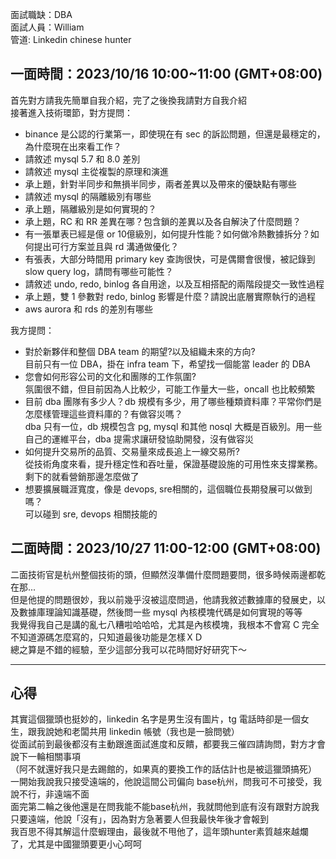 面試職缺：DBA    
面試人員：William    
管道: Linkedin chinese hunter    
    
## 一面時間：2023/10/16 10:00~11:00 (GMT+08:00)
首先對方請我先簡單自我介紹，完了之後換我請對方自我介紹    
接著進入技術環節，對方提問：    
- binance 是公認的行業第一，即使現在有 sec 的訴訟問題，但還是最穩定的，為什麼現在出來看工作？
- 請敘述 mysql 5.7 和 8.0 差別
- 請敘述 mysql 主從複製的原理和演進
- 承上題，針對半同步和無損半同步，兩者差異以及帶來的優缺點有哪些
- 請敘述 mysql 的隔離級別有哪些
- 承上題，隔離級別是如何實現的？
- 承上題，RC 和 RR 差異在哪？包含鎖的差異以及各自解決了什麼問題？
- 有一張單表已經是億 or 10億級別，如何提升性能？如何做冷熱數據拆分？如何提出可行方案並且與 rd 溝通做優化？
- 有張表，大部分時間用 primary key 查詢很快，可是偶爾會很慢，被記錄到 slow query log，請問有哪些可能性？
- 請敘述 undo, redo, binlog 各自用途，以及互相搭配的兩階段提交一致性過程
- 承上題，雙 1 參數對 redo, binlog 影響是什麼？請說出底層實際執行的過程
- aws aurora 和 rds 的差別有哪些
    
我方提問：    
- 對於新夥伴和整個 DBA team 的期望?以及組織未來的方向?    
  目前只有一位 DBA，掛在 infra team 下，希望找一個能當 leader 的 DBA    
- 您會如何形容公司的文化和團隊的工作氛圍?    
  氛圍很不錯，但目前因為人比較少，可能工作量大一些，oncall 也比較頻繁    
- 目前 dba 團隊有多少人？db 規模有多少，用了哪些種類資料庫？平常你們是怎麼樣管理這些資料庫的？有做容災嗎？    
  dba 只有一位，db 規模包含 pg, mysql 和其他 nosql 大概是百級別。用一些自己的運維平台，dba 提需求讓研發協助開發，沒有做容災    
- 如何提升交易所的品質、交易量來成長追上一線交易所?    
  從技術角度來看，提升穩定性和吞吐量，保證基礎設施的可用性來支撐業務。剩下的就看營銷那邊怎麼做了    
- 想要擴展職涯寬度，像是 devops, sre相關的，這個職位長期發展可以做到嗎？    
  可以碰到 sre, devops 相關技能的    

## 二面時間：2023/10/27 11:00-12:00 (GMT+08:00)
二面技術官是杭州整個技術的頭，但顯然沒準備什麼問題要問，很多時候兩邊都乾在那...    
但是他提的問題很妙，我以前幾乎沒被這麼問過，他請我敘述數據庫的發展史，以及數據庫理論知識基礎，然後問一些 mysql 內核模塊代碼是如何實現的等等    
我覺得我自己是講的亂七八糟啦哈哈哈，尤其是內核模塊，我根本不會寫 C 完全不知道源碼怎麼寫的，只知道最後功能是怎樣ＸＤ    
總之算是不錯的經驗，至少這部分我可以花時間好好研究下～    

---
## 心得
其實這個獵頭也挺妙的，linkedin 名字是男生沒有圖片，tg 電話時卻是一個女生，跟我說她和老闆共用 linkedin 帳號（我也是一臉問號）    
從面試前到最後都沒有主動跟進面試進度和反饋，都要我三催四請詢問，對方才會說下一輪相關事項    
（阿不就還好我只是去踢館的，如果真的要換工作的話估計也是被這獵頭搞死）    
一開始我說我只接受遠端的，他說這間公司偏向 base杭州，問我可不可接受，我說不行，非遠端不面    
面完第二輪之後他還是在問我能不能base杭州，我就問他到底有沒有跟對方說我只要遠端，他說「沒有」，因為對方急著要人但我最快年後才會報到    
我百思不得其解這什麼蝦理由，最後就不甩他了，這年頭hunter素質越來越爛了，尤其是中國獵頭要更小心呵呵
